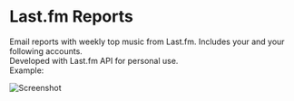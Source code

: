 # Last.fm Reports  

Email reports with weekly top music from Last.fm. Includes your and your following accounts.  
Developed with Last.fm API for personal use.  
Example:  

![Screenshot](https://i.imgur.com/RBojKLI.png)
